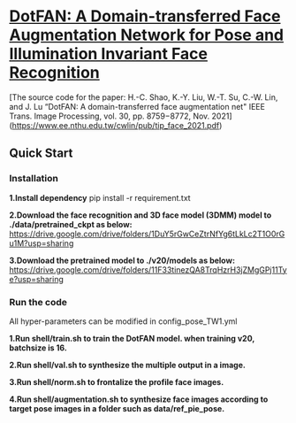 # [DotFAN: A Domain-transferred Face Augmentation Network for Pose and Illumination Invariant Face Recognition](https://www.ee.nthu.edu.tw/cwlin/pub/tip_face_2021.pdf)
[The source code for the paper: H.-C. Shao, K.-Y. Liu, W.-T. Su, C.-W. Lin, and J. Lu “DotFAN: A domain-transferred face augmentation net" IEEE Trans. Image Processing, vol. 30, pp. 8759−8772, Nov. 2021] (https://www.ee.nthu.edu.tw/cwlin/pub/tip_face_2021.pdf)

## Quick Start
### Installation
**1.Install dependency**
pip install -r requirement.txt
    
**2.Download the face recognition and 3D face model (3DMM) model to ./data/pretrained_ckpt as below:**
https://drive.google.com/drive/folders/1DuY5rGwCeZtrNfYg6tLkLc2T1O0rGu1M?usp=sharing

**3.Download the pretrained model to ./v20/models as below:**
https://drive.google.com/drive/folders/11F33tinezQA8TrqHzrH3jZMgGPj11Tye?usp=sharing

### Run the code
All hyper-parameters can be modified in config_pose_TW1.yml

**1.Run shell/train.sh to train the DotFAN model. when training v20, batchsize is 16.**

**2.Run shell/val.sh to synthesize the multiple output in a image.**

**3.Run shell/norm.sh to frontalize the profile face images.**

**4.Run shell/augmentation.sh to synthesize face images according to target pose images in a folder such as data/ref_pie_pose.**
